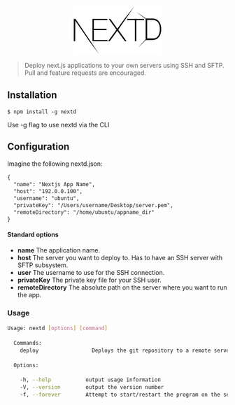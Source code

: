 <div align="center">
  <img width="200" src="images/nextd.png">
</div>

> Deploy next.js applications to your own servers using SSH and SFTP. Pull and feature requests are encouraged.

## Installation

```
$ npm install -g nextd
```

Use -g flag to use nextd via the CLI

## Configuration

Imagine the following nextd.json:


``` JS
{
  "name": "Nextjs App Name",
  "host": "192.0.0.100",
  "username": "ubuntu",
  "privateKey": "/Users/username/Desktop/server.pem",
  "remoteDirectory": "/home/ubuntu/appname_dir"
}
```
#### Standard options
* **name** The application name.
* **host** The server you want to deploy to. Has to have an SSH server with SFTP subsystem.
* **user** The username to use for the SSH connection.
* **privateKey** The private key file for your SSH user.
* **remoteDirectory** The absolute path on the server where you want to run the app.

### Usage
```bash
Usage: nextd [options] [command]

  Commands:
    deploy                 Deploys the git repository to a remote server.

  Options:

    -h, --help           output usage information
    -V, --version        output the version number
    -f, --forever        Attempt to start/restart the program on the server using forever.
```
